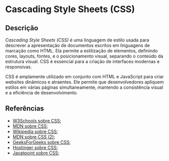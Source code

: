 # Cascading Style Sheets (CSS)


## Descrição

*Cascading Style Sheets (CSS)* é uma linguagem de estilo usada para descrever a apresentação de documentos escritos em linguagens de marcação como HTML. Ela permite a estilização de elementos, definindo cores, layouts, fontes, e o posicionamento visual, separando o conteúdo da estrutura visual. CSS é essencial para a criação de interfaces modernas e responsivas.

CSS é amplamente utilizado em conjunto com HTML e JavaScript para criar websites dinâmicos e atraentes. Ele permite que desenvolvedores apliquem estilos em várias páginas simultaneamente, mantendo a consistência visual e a eficiência de desenvolvimento.

## Referências

- [W3Schools sobre CSS](https://www.w3schools.com/css/css_intro.asp);
- [MDN sobre CSS](https://developer.mozilla.org/en-US/docs/Learn/CSS/First_steps/What_is_CSS);
- [Wikipedia sobre CSS](https://en.wikipedia.org/wiki/CSS);
- [MDN sobre CSS (2)](https://developer.mozilla.org/en-US/docs/Web/CSS);
- [GeeksForGeeks sobre CSS](https://www.geeksforgeeks.org/css-introduction/);
- [Hostinger sobre CSS](https://www.hostinger.com/tutorials/what-is-css);
- [Javatpoint sobre CSS](https://www.javatpoint.com/what-is-css);
